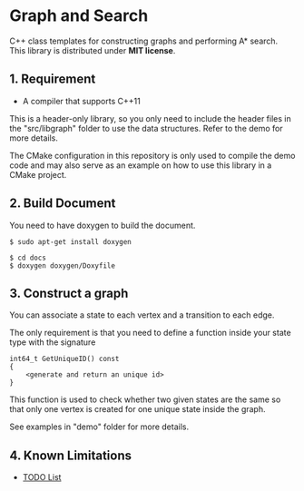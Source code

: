 # Graph and Search

C++ class templates for constructing graphs and performing A* search. This library is distributed under **MIT license**.

## 1. Requirement

* A compiler that supports C++11

This is a header-only library, so you only need to include the header files in the "src/libgraph" folder to use the data structures. Refer to the demo for more details.

The CMake configuration in this repository is only used to compile the demo code and may also serve as an example on how to use this library in a CMake project.

## 2. Build Document

You need to have doxygen to build the document.
```
$ sudo apt-get install doxygen
```
```
$ cd docs
$ doxygen doxygen/Doxyfile
```

## 3. Construct a graph

You can associate a state to each vertex and a transition to each edge. 

The only requirement is that you need to define a function inside your state type with the signature

```
int64_t GetUniqueID() const
{
    <generate and return an unique id>
}
```
This function is used to check whether two given states are the same so that only one vertex is created for one unique state inside the graph.

See examples in "demo" folder for more details.

## 4. Known Limitations

* [TODO List](./TODO.md)

